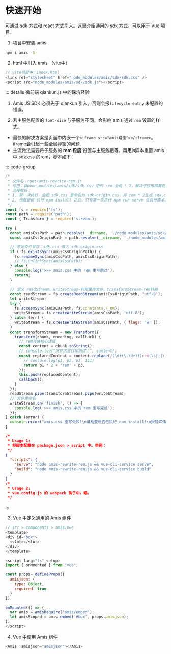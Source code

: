 # 快速开始

可通过 sdk 方式和 react 方式引入。这里介绍通用的 sdk 方式，可以用于 Vue 项目。

1.  项目中安装 amis

```bash
npm i amis -S
```

2. html 中引入 amis （vite中）

```javascript
// vite项目中：index.html
<link rel="stylesheet" href="node_modules/amis/sdk/sdk.css" />
<script src="node_modules/amis/sdk/sdk.js"></script>
```

::: details 微前端 qiankun.js 中的踩坑经验

1. Amis JS SDK 必须先于 qiankun 引入，否则会报`lifecycle entry` 未配置的错误。

2. 若主服务配置的 `font-size` 与子服务不同，会影响 amis 通过 `rem` 设置的样式。

* 最快的解决方案是页面中内嵌一个`<iframe src="amis路径"></iframe>`。iframe会引起一些全局弹窗的问题.
* 主流做法需要将子服务的 **rem 粒度** 设置与主服务相等。再用js脚本重置 amis 中 sdk.css 的rem，脚本如下：

::: code-group

```js [amis-rewrite-rem.js]
/*
 * 文件名：root/amis-rewrite-rem.js
 * 作用：将node_modules/amis/sdk/sdk.css 中的 rem 全局 * 2，解决子应用部署在主应用rem 单位不一致的 bug
 * 流程解析：
 * 1. 第一次执行，会把 sdk.css 重命名为 sdk-origin.css，再 rem * 2生成 sdk.css。以后每次执行，如果存在 sdk-origin.css，就会跳过。
 * 2. 也就是说 执行 npm install 之后，只有第一次执行 npm run serve 会执行脚本。
 */
const fs = require('fs');
const path = require('path');
const { Transform } = require('stream');

try {
  const amisCssPath = path.resolve(__dirname, './node_modules/amis/sdk/sdk.css');
  const amisCssOriginPath = path.resolve(__dirname, './node_modules/amis/sdk/sdk-origin.css');

  // 原始文件留存：sdk.css 改为 sdk-origin.css
  if (!fs.existsSync(amisCssOriginPath)) {
    fs.renameSync(amisCssPath, amisCssOriginPath);
    // fs.unlinkSync(amisCssPath);
  } else {
    console.log('>>> amis.css 中的 rem 重写跳过');
    return;
  }

  // 定义 readStream、writeStream-利用缓存文件、transformStream-rem转换
  const readStream = fs.createReadStream(amisCssOriginPath, 'utf-8');
  let writeStream;
  try {
    fs.accessSync(amisCssPath, fs.constants.F_OK);
    writeStream = fs.createWriteStream(amisCssPath, 'utf-8');
  } catch (err) {
    writeStream = fs.createWriteStream(amisCssPath, { flags: 'w' });
  }
  const transformStream = new Transform({
    transform(chunk, encoding, callback) {
      // rem转换核心逻辑
      const content = chunk.toString();
      // console.log("文件内容打印测试：", content);
      const replacedContent = content.replace(/(\d+(\.\d+)?)rem(\s|;|\)|\()/g, (match, p1, p2, p3) => {
        // console.log(p1, p2, p3, 111)
        return p1 * 2 + 'rem' + p3;
      });
      this.push(replacedContent);
      callback();
    }
  });
  readStream.pipe(transformStream).pipe(writeStream);
  // 文件重命名
  writeStream.on('finish', () => {
    console.log('>>> amis.css 中的 rem 重写完成');
  });
} catch (error) {
  console.error("amis.css 重写失败!\n请检查是否已执行 npm install!\n报错详情：\n", error);
}
```
```json [package.json]
/*
 * Usage 1: 
 * 将脚本配置在 package.json > script 中。举例：
 */
{
  "scripts": {
    "serve": "node amis-rewrite-rem.js && vue-cli-service serve",
    "build": "node amis-rewrite-rem.js && vue-cli-service build"
  }
}
/*
 * Usage 2: 
 * vue.config.js 的 webpack 钩子中。略。
 */
```
:::

3. Vue 中定义通用的 Amis 组件

```javascript
// src > components > amis.vue
<template>
<div id="box">
  <slot></slot>
</div>
</template>

<script lang="ts" setup>
import { onMounted } from "vue";

const props= defineProps({
  amisjson: {
    type: Object,
    required: true
  }
})

onMounted(() => {
  var amis = amisRequire('amis/embed');
  let amisScoped = amis.embed('#box', props.amisjson);
})
</script>
```

4. Vue 中使用 Amis 组件

```javascript
<Amis :amisjson="amisjson"></Amis>
```